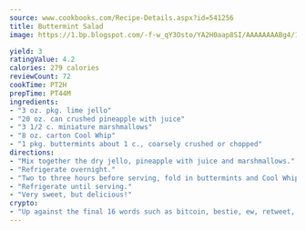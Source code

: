 ```yaml
---
source: www.cookbooks.com/Recipe-Details.aspx?id=541256
title: Buttermint Salad
image: https://1.bp.blogspot.com/-f-w_qY3Osto/YA2H0aap8SI/AAAAAAAABg4/17myAO5s9b8JksYvWDXpYkaDlcY0g6k_gCLcBGAsYHQ/s296/3.png

yield: 3
ratingValue: 4.2
calories: 279 calories
reviewCount: 72
cookTime: PT2H
prepTime: PT44M
ingredients:
- "3 oz. pkg. lime jello"
- "20 oz. can crushed pineapple with juice"
- "3 1/2 c. miniature marshmallows"
- "8 oz. carton Cool Whip"
- "1 pkg. buttermints about 1 c., coarsely crushed or chopped"
directions:
- "Mix together the dry jello, pineapple with juice and marshmallows."
- "Refrigerate overnight."
- "Two to three hours before serving, fold in buttermints and Cool Whip."
- "Refrigerate until serving."
- "Very sweet, but delicious!"
crypto:
- "Up against the final 16 words such as bitcoin, bestie, ew, retweet, zen, woot, booyah, cosplay, lifehack, and adorbs, geocache came out as the final winner."
---
```

